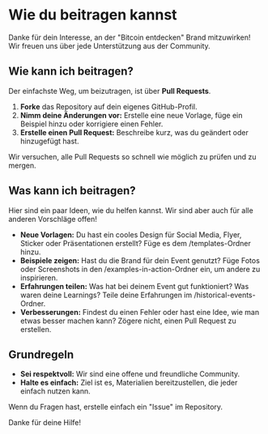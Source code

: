 # **Wie du beitragen kannst**

Danke für dein Interesse, an der "Bitcoin entdecken" Brand mitzuwirken\! Wir freuen uns über jede Unterstützung aus der Community.

## **Wie kann ich beitragen?**

Der einfachste Weg, um beizutragen, ist über **Pull Requests**.

1. **Forke** das Repository auf dein eigenes GitHub-Profil.  
2. **Nimm deine Änderungen vor:** Erstelle eine neue Vorlage, füge ein Beispiel hinzu oder korrigiere einen Fehler.  
3. **Erstelle einen Pull Request:** Beschreibe kurz, was du geändert oder hinzugefügt hast.

Wir versuchen, alle Pull Requests so schnell wie möglich zu prüfen und zu mergen.

## **Was kann ich beitragen?**

Hier sind ein paar Ideen, wie du helfen kannst. Wir sind aber auch für alle anderen Vorschläge offen\!

* **Neue Vorlagen:** Du hast ein cooles Design für Social Media, Flyer, Sticker oder Präsentationen erstellt? Füge es dem /templates-Ordner hinzu.  
* **Beispiele zeigen:** Hast du die Brand für dein Event genutzt? Füge Fotos oder Screenshots in den /examples-in-action-Ordner ein, um andere zu inspirieren.  
* **Erfahrungen teilen:** Was hat bei deinem Event gut funktioniert? Was waren deine Learnings? Teile deine Erfahrungen im /historical-events-Ordner.  
* **Verbesserungen:** Findest du einen Fehler oder hast eine Idee, wie man etwas besser machen kann? Zögere nicht, einen Pull Request zu erstellen.

## **Grundregeln**

* **Sei respektvoll:** Wir sind eine offene und freundliche Community.  
* **Halte es einfach:** Ziel ist es, Materialien bereitzustellen, die jeder einfach nutzen kann.

Wenn du Fragen hast, erstelle einfach ein "Issue" im Repository.

Danke für deine Hilfe\!